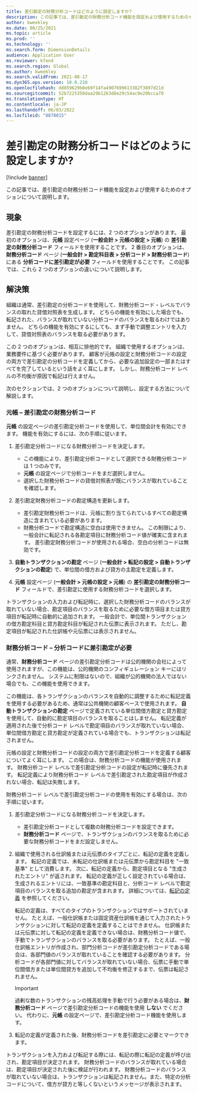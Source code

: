 ```yaml
---
title: 差引勘定の財務分析コードはどのように設定しますか?
description: この記事では、差引勘定の財務分析コード機能を設定および使用するためのオプションについて説明します。
author: kweekley
ms.date: 08/25/2021
ms.topic: article
ms.prod: ''
ms.technology: ''
ms.search.form: DimensionDetails
audience: Application User
ms.reviewer: kfend
ms.search.region: Global
ms.author: kweekley
ms.search.validFrom: 2021-08-17
ms.dyn365.ops.version: 10.0.210
ms.openlocfilehash: dd859629b0eb9f14fa4907699613382f3897d21d
ms.sourcegitcommit: 52b7225350daa29b1263d8e29c54ac9e20bcca70
ms.translationtype: HT
ms.contentlocale: ja-JP
ms.lasthandoff: 06/03/2022
ms.locfileid: "8878015"
---
```

# <a name="how-do-i-set-up-balancing-financial-dimensions"></a>差引勘定の財務分析コードはどのように設定しますか?

[!include [banner](../includes/banner.md)]

この記事では、差引勘定の財務分析コード機能を設定および使用するためのオプションについて説明します。

## <a name="symptom"></a>現象

差引勘定の財務分析コードを設定するには、2 つのオプションがあります。 最初のオプションは、**元帳** 設定ページ (**一般会計 \> 元帳の設定 \> 元帳**) の **差引勘定の財務分析コード** フィールドを使用することです。 2 番目のオプションは、**財務分析コード** ページ (**一般会計 > 勘定科目表 \> 分析コード \> 財務分析コード**) にある **分析コードに差引勘定が必要** フィールドを使用することです。 この記事では、これら 2 つのオプションの違いについて説明します。

## <a name="resolution"></a>解決策

組織は通常、差引勘定の分析コードを使用して、財務分析コード・レベルでバランスの取れた貸借対照表を生成します。 どちらの機能を有効にした場合でも、転記された、バランスが取れていない分析コードのバランスを取るわけではありません。 どちらの機能を有効にするにしても、まず手動で調整エントリを入力して、貸借対照表のバランスを取る必要があります。

この 2 つのオプションは、相互に排他的です。 組織で使用するオプションは、業務要件に基づく必要があります。 顧客が元帳の設定と財務分析コードの設定の両方で差引勘定の分析コードを定義してから、必要な追加設定の一部またはすべてを完了しているという話をよく耳にします。 しかし、財務分析コード レベルの不均衡が原因で転記は行えません。

次のセクションでは、2 つのオプションについて説明し、設定する方法について解説します。

### <a name="ledger--balancing-financial-dimension"></a>元帳 – 差引勘定の財務分析コード

**元帳** の設定ページの差引勘定分析コードを使用して、単位間会計を有効にできます。 機能を有効にするには、次の手順に従います。

1. 差引勘定分析コードになる財務分析コードを決定します。

    - この機能により、差引勘定分析コードとして選択できる財務分析コードは 1 つのみです。
    - **元帳** の設定ページで分析コードをまだ選択しません。
    - 選択した財務分析コードの貸借対照表が既にバランスが取れていることを確認します。

2. 差引勘定財務分析コードの勘定構造を更新します。

    - 差引勘定財務分析コードは、元帳に割り当てられているすべての勘定構造に含まれている必要があります。
    - 財務分析コードで勘定構造に空白は使用できません。 この制限により、一般会計に転記される各勘定項目に財務分析コード値が確実に含まれます。 差引勘定財務分析コードが使用される場合、空白の分析コードは無効です。

3. **自動トランザクションの勘定** ページ (**一般会計 \> 転記の設定 \> 自動トランザクションの勘定**) で、単位間の借方および貸方の主勘定を定義します。
4. **元帳** 設定ページ (**一般会計 \> 元帳の設定 \> 元帳**) の **差引勘定の財務分析コード** フィールドで、差引勘定に使用する財務分析コードを選択します。

トランザクションの入力および転記時に、選択した財務分析コードのバランスが取れていない場合、勘定項目のバランスを取るために必要な借方項目または貸方項目が転記時に自動的に追加されます。 一般会計で、単位間トランザクションの借方勘定科目と貸方勘定科目が転記された伝票に表示されます。 ただし、勘定項目が転記された仕訳帳や元伝票には表示されません。

### <a name="financial-dimensions--require-the-dimension-to-be-balanced"></a>財務分析コード – 分析コードに差引勘定が必要

通常、**財務分析コード** ページの差引勘定分析コードは公的機関の会社によって使用されますが、この機能は、公的機関のコンフィギュレーション キーにはリンクされません。 システムに制限はないので、組織が公的機関の法人ではない場合でも、この機能を使用できます。

この機能は、各トランザクションのバランスを自動的に調整するために転記定義を使用する必要があるため、通常は公共機関の顧客ベースで使用されます。 **自動トランザクションの勘定** ページで定義されている単位間借方勘定と貸方勘定を使用して、自動的に勘定項目のバランスを取ることはしません。 転記定義が適用された後で分析コード レベルで勘定項目のバランスが取れていない場合、単位間借方勘定と貸方勘定が定義されている場合でも、トランザクションは転記されません。

元帳の設定と財務分析コードの設定の両方で差引勘定分析コードを定義する顧客についてよく耳にします。 この場合は、財務分析コードの機能が使用されます。 財務分析コード レベルで差引勘定分析コードの設定が転記時に優先されます。 転記定義により財務分析コード レベルで差引勘定された勘定項目が作成されない場合、転記は失敗します。

財務分析コード レベルで差引勘定分析コードの使用を有効にする場合は、次の手順に従います。

1. 差引勘定分析コードになる財務分析コードを決定します。

    - 差引勘定分析コードとして複数の財務分析コードを設定できます。
    - **財務分析コード** ページで、トランザクションのバランスを取るために必要な財務分析コードをまだ設定しません。

2. 組織で使用される仕訳帳または元伝票のタイプごとに、転記の定義を定義します。 転記の定義では、未転記の仕訳帳または元伝票から勘定科目を "一致基準" として消費します。 次に、転記の定義から、勘定項目となる "生成されたエントリ" が返されます。 転記の定義が正しく設定されている場合は、生成されるエントリには、一致基準の勘定科目と、分析コード レベルで勘定項目のバランスを取る追加の勘定が含まれます。 詳細については、[転記の定義](posting-definitions.md) を参照してください。 
   
   転記の定義は、すべてのタイプのトランザクションではサポートされていません。 たとえば、一般仕訳帳または固定資産仕訳帳を通じて入力されたトランザクションに対して転記の定義を定義することはできません。 仕訳帳または元伝票に対して転記の定義を定義できない場合は、財務分析コード値で、手動でトランザクションのバランスを取る必要があります。 たとえば、一般仕訳帳エントリが作成され、部門分析コードが差引勘定分析コードである場合は、各部門値のバランスが取れていることを確認する必要があります。  分析コードが各部門値に対してバランスが取れていない場合、伝票に手動で単位間借方または単位間貸方を追加して不均衡を修正するまで、伝票は転記されません。 

    > [!IMPORTANT]
    > 過剰な数のトランザクションの残高処理を手動で行う必要がある場合は、**財務分析コード** ページで差引勘定分析コードの機能を使用 **しない** でください。 代わりに、**元帳** の設定ページで、差引勘定分析コード機能を使用します。

3. 転記の定義が定義された後、財務分析コードを差引勘定に必要とマークできます。

トランザクションを入力および転記する際には、転記の際に転記の定義が呼び出され、勘定項目が決定されます。 財務分析コードのバランスが取れている場合は、勘定項目が決定された後に検証が行われます。 財務分析コードのバランスが取れていない場合は、トランザクションは転記されません。また、特定の分析コードについて、借方が貸方と等しくないというメッセージが表示されます。
